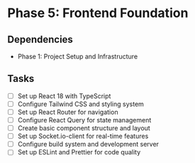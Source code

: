 # Phase 5: Frontend Foundation

## Dependencies
- Phase 1: Project Setup and Infrastructure

## Tasks
- [ ] Set up React 18 with TypeScript
- [ ] Configure Tailwind CSS and styling system
- [ ] Set up React Router for navigation
- [ ] Configure React Query for state management
- [ ] Create basic component structure and layout
- [ ] Set up Socket.io-client for real-time features
- [ ] Configure build system and development server
- [ ] Set up ESLint and Prettier for code quality 